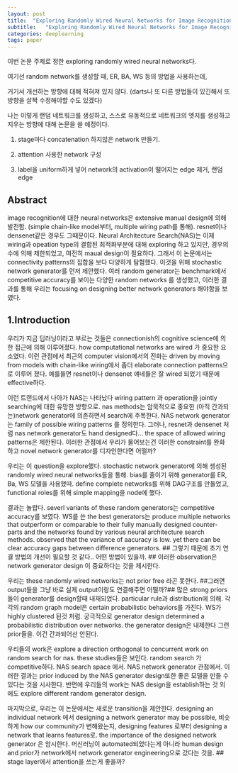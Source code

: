 ```yaml
---
layout: post
title:  "Exploring Randomly Wired Neural Networks for Image Recognition 1편 논문 리뷰"
subtitle:   "Exploring Randomly Wired Neural Networks for Image Recognition"
categories: deeplearning
tags: paper
---
```


이번 논문 주제로 정한 exploring randomly wired neural networks다.

여기선 random network를 생성할 때, ER, BA, WS 등의 방법을 사용하는데,

거기서 개선하는 방향에 대해 적혀져 있지 않다. (darts나 또 다른 방법들이 있긴해서 또 방향을 살짝 수정해야할 수도 있겠다)

나는 이렇게 랜덤 네트워크를 생성하고, 스스로 유동적으로 네트워크의 엣지를 생성하고 지우는 방향에 대해 논문을 쓸 예정이다.


1. stage마다 concatenation 하지않은 network 만들기.

2. attention 사용한 network 구성

3. label을 uniform하게 넣어 network의 activation이 떨어지는 edge 제거, 랜덤 edge 


## Abstract

image recognition에 대한 neural networks은 extensive manual design에 의해 발전함. (simple chain-like model부터, multiple wiring path를 통해). resnet이나 densenet같은 경우도 그때문이다.
Neural Architecture Search(NAS)는 이제 wiring과 opeation type의 결합된 최적화부분에 대해 exploring 하고 있지만, 경우의 수에 의해 제한되었고,
여전히 maual design이 필요하다. 그래서 이 논문에서는 connectivity patterns의 집합을 보다 다양하게 탐험했다. 이것을 위해
stochastic network generator를 먼저 제안했다. 여러 random generator는 benchmark에서 competitive accuracy를 보이는 다양한 random networks
를 생성했고, 이러한 결과를 통해 우리는 focusing on designing better network generators 해야함을 보였다. 

## 1.Introduction

우리가 지금 딥러닝이라고 부르는 것들은 connectionish의 cognitive science에 의한 접근에 의해 이루어졌다. how computational networks are wired
가 중요한 요소였다. 이런 관점에서 최근의 computer vision에서의 진화는 driven by moving from models with chain-like wiring에서 좀더
elaborate connection patterns으로 이루어 졌다. 예를들면 resnet이나 densenet 얘네들은 잘 wired 되었기 때문에 effective하다.

이런 트랜드에서 나아가 NAS는 나타났다 wiring pattern 과 operation을 jointly searching에 대한 유망한 방향으로. nas methods는 
암묵적으로 중요한 (아직 간과되는)network generator에 의존하면서 search에 주목한다. NAS network generator는 family of possible wiring patterns
를 정의한다. 그러나, resnet과 densenet 처럼 nas network generator도 hand designed다... the space of allowed wiring patterns은 제한된다.
이러한 관점에서 우리가 물어보는건 이러한 constraint를 완화하고 novel network generator를 디자인한다면 어떨까?

우리는 이 question을 explore했다. stochastic network generator에 의해 생성된 randomly wired neural networks들을 통해. 
bias를 줄이기 위해 generator를 ER, Ba, WS 모델을 사용했따. define complete networks를 위해 DAG구조를 만들었고, functional roles를 위해 simple mapping을 node에 했다.

 결과는 놀랍다. severl variants of these random generators는 competitive accuracy를 보였다. WS를 쓴 the best generators는 produce multiple networks that outperform or comparable to their fully manually designed counter-parts and the networks found by various neural architecture search methods. observed that the variance of aacuracy is low. yet there can be clear accuracy gaps between difference generators. ## 그렇기 때문에 초기 연결 방법의 개선이 필요할 것 같다.. 어떤 방법이 있을까. ## 이러한 observation은 network generator design 이 중요하다는 것을 제시한다.
 
 우리는 these randomly wired networks는 not prior free 라곤 못한다.
  ##그러면 output들을 그냥 바로 실제 output이랑도 연결해주면 어떨까?##
 많은 strong priors 들이 generator를 design할때 내재되었다. particular rule과 distribution에 의해. 각각의 random graph model은 certain probabilistic behaviors를 가진다. WS가 highly clustered 된것  처럼. 궁극적으로 generator design determined a probabilistic distribution over networks. the generator design은 내제한다 그런 prior들을. 이건 간과되어선 안된다.
 
  우리들의 work은 explore a direction orthogonal to concurrent work on random search for nas. these studies들은 보인다. random search 가 competitive하다. NAS search space 에서. NAS network generator 관점에서. 이러한 결과는 prior induced by the NAS generator design또한 좋은 모델을 만들 수 있다는 것을 시사한다. 반면에 우리들의 work는 NAS design을 establish하는 것 외에도 explore different random generator design.
  
  마지막으로, 우리는 이 논문에서는 새로운 transition을 제안한다. designing an individual network 에서 designing a network generator may be possible, 비슷하게 how our community가 변해왔는지, designing features 로부터 designing a network that learns features로. the importance of the designed network generator 은 암시한다. 머신러닝이 automated되었다는게 아니라 human design and prior가 network에서 network generator engineering으로 갔다는 것을. ## stage layer에서 attention을 쓰는게 좋을까?
 
 
